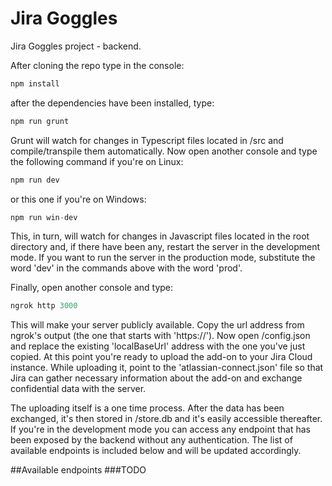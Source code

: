 # Jira Goggles
Jira Goggles project - backend.

After cloning the repo type in the console:
```r
npm install
```
after the dependencies have been installed, type:

```r
npm run grunt
```
Grunt will watch for changes in Typescript files located in /src and compile/transpile them automatically.
Now open another console and type the following command if you're on Linux:

```r
npm run dev
```
or this one if you're on Windows:

```r
npm run win-dev
```

This, in turn, will watch for changes in Javascript files located in the root directory and, if there have been any, restart the server in the development mode.
If you want to run the server in the production mode, substitute the word 'dev' in the commands above with the word 'prod'.

Finally, open another console and type:

```r
ngrok http 3000
```

This will make your server publicly available. Copy the url address from ngrok's output (the one that starts with 'https://'). Now open /config.json and replace the existing 'localBaseUrl' address with the one you've just copied. At this point you're ready to upload the add-on to your Jira Cloud instance. While uploading it, point to the 'atlassian-connect.json' file so that Jira can gather necessary information about the add-on and exchange confidential data with the server.

The uploading itself is a one time process. After the data has been exchanged, it's then stored in /store.db and it's easily accessible thereafter. If you're in the development mode you can access any endpoint that has been exposed by the backend without any authentication. The list of available endpoints is included below and will be updated accordingly.

##Available endpoints
###TODO
